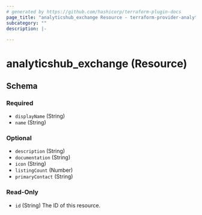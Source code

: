 ```yaml
---
# generated by https://github.com/hashicorp/terraform-plugin-docs
page_title: "analyticshub_exchange Resource - terraform-provider-analyticshub"
subcategory: ""
description: |-
  
---
```


# analyticshub_exchange (Resource)





<!-- schema generated by tfplugindocs -->
## Schema

### Required

- `displayName` (String)
- `name` (String)

### Optional

- `description` (String)
- `documentation` (String)
- `icon` (String)
- `listingCount` (Number)
- `primaryContact` (String)

### Read-Only

- `id` (String) The ID of this resource.


